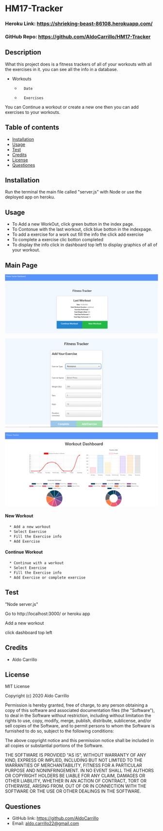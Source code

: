 # HM17-Tracker

### Heroku Link: https://shrieking-beast-86108.herokuapp.com/

### GitHub Repo: https://github.com/AldoCarrillo/HM17-Tracker

## Description

What this project does is a fitness trackers of all of your workouts with all the exercises in it. you can see all the info in a database.

-   Workouts
    -       Date
    -       Exercises

You can Continue a workout or create a new one then you can add exercises to your workouts.

## Table of contents

-   [Installation](#installation)
-   [Usage](#usage)
-   [Test](#test)
-   [Credits](#credits)
-   [License](#license)
-   [Questiones](#Questiones)

## Installation

Run the terminal the main file called "server.js" with Node or use the deployed app on heroku.

## Usage

-   To Add a new WorkOut, click green button in the index page.
-   To Contonue with the last workout, click blue botton in the indexpage.
-   To add a exercise for a work out fill the info the click add exercise
-   To complete a exercise clic botton completed
-   To display the info click in dashboard top left to display graphics of all of your workout.

## Main Page

![main](./media/main.PNG)

![exe](./media/exercise.PNG)

![dash](./media/dash.PNG)

#### New Workout

      * Add a new workout
      * Select Exercise
      * Fill the Exercise info
      * Add Exercise

#### Continue Workout

      * Continue with a workout
      * Select Exercise
      * Fill the Exercise info
      * Add Exercise or complete exercise

## Test

"Node server.js"

Go to http://localhost:3000/ or heroku app

Add a new workout

click dashboard top left

## Credits

-   Aldo Carrillo

## License

MIT License

Copyright (c) 2020 Aldo Carrillo

Permission is hereby granted, free of charge, to any person obtaining a copy
of this software and associated documentation files (the "Software"), to deal
in the Software without restriction, including without limitation the rights
to use, copy, modify, merge, publish, distribute, sublicense, and/or sell
copies of the Software, and to permit persons to whom the Software is
furnished to do so, subject to the following conditions:

The above copyright notice and this permission notice shall be included in all
copies or substantial portions of the Software.

THE SOFTWARE IS PROVIDED "AS IS", WITHOUT WARRANTY OF ANY KIND, EXPRESS OR
IMPLIED, INCLUDING BUT NOT LIMITED TO THE WARRANTIES OF MERCHANTABILITY,
FITNESS FOR A PARTICULAR PURPOSE AND NONINFRINGEMENT. IN NO EVENT SHALL THE
AUTHORS OR COPYRIGHT HOLDERS BE LIABLE FOR ANY CLAIM, DAMAGES OR OTHER
LIABILITY, WHETHER IN AN ACTION OF CONTRACT, TORT OR OTHERWISE, ARISING FROM,
OUT OF OR IN CONNECTION WITH THE SOFTWARE OR THE USE OR OTHER DEALINGS IN THE
SOFTWARE.

## Questiones

-   GitHub link: https://github.com/AldoCarrillo
-   Email: aldo.carrillo22@gmail.com
